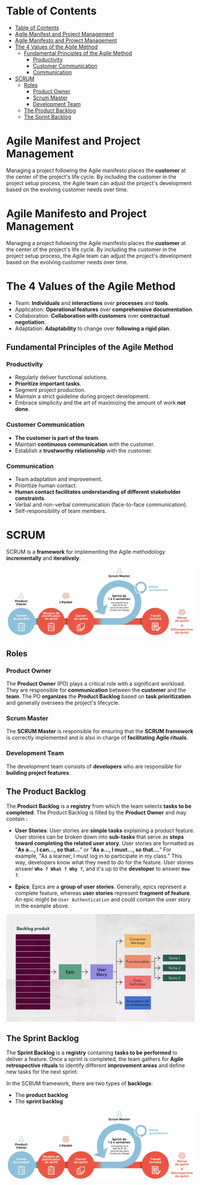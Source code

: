 # Table of Contents

- [Table of Contents](#table-of-contents)
- [Agile Manifest and Project Management](#agile-manifest-and-project-management)
- [Agile Manifesto and Project Management](#agile-manifesto-and-project-management)
- [The 4 Values of the Agile Method](#the-4-values-of-the-agile-method)
  - [Fundamental Principles of the Agile Method](#fundamental-principles-of-the-agile-method)
    - [Productivity](#productivity)
    - [Customer Communication](#customer-communication)
    - [Communication](#communication)
- [SCRUM](#scrum)
  - [Roles](#roles)
    - [Product Owner](#product-owner)
    - [Scrum Master](#scrum-master)
    - [Development Team](#development-team)
  - [The Product Backlog](#the-product-backlog)
  - [The Sprint Backlog](#the-sprint-backlog)

# Agile Manifest and Project Management

Managing a project following the Agile manifesto places the **customer** at the center of the project's life cycle. By including the customer in the project setup process, the Agile team can adjust the project's development based on the evolving customer needs over time.

# Agile Manifesto and Project Management

Managing a project following the Agile manifesto places the **customer** at the center of the project's life cycle. By including the customer in the project setup process, the Agile team can adjust the project's development based on the evolving customer needs over time.

# The 4 Values of the Agile Method

- Team: **Individuals** and **interactions** over **processes** and **tools**.
- Application: **Operational features** over **comprehensive documentation**.
- Collaboration: **Collaboration with customers** over **contractual negotiation**.
- Adaptation: **Adaptability** to change over **following a rigid plan**.

## Fundamental Principles of the Agile Method

### Productivity

- Regularly deliver functional solutions.
- **Prioritize important tasks**.
- Segment project production.
- Maintain a strict guideline during project development.
- Embrace simplicity and the art of maximizing the amount of work **not done**.

### Customer Communication

- **The customer is part of the team**.
- Maintain **continuous communication** with the customer.
- Establish a **trustworthy relationship** with the customer.

### Communication

- Team adaptation and improvement.
- Prioritize human contact.
- **Human contact facilitates understanding of different stakeholder constraints**.
- Verbal and non-verbal communication (face-to-face communication).
- Self-responsibility of team members.

# SCRUM

SCRUM is a **framework** for implementing the Agile methodology **incrementally** and **iteratively**.

![Scrum](assets/scrum_schema.jpeg)

## Roles

### Product Owner

The **Product Owner** (PO) plays a critical role with a significant workload. They are responsible for **communication** between the **customer** and the **team**. The PO **organizes** the **Product Backlog** based on **task prioritization** and generally oversees the project's lifecycle.

### Scrum Master

The **SCRUM Master** is responsible for ensuring that the **SCRUM framework** is correctly implemented and is also in charge of **facilitating Agile rituals**.

### Development Team

The development team consists of **developers** who are responsible for **building project features**.

## The Product Backlog

The **Product Backlog** is a **registry** from which the team selects **tasks to be completed**. The Product Backlog is filled by the **Product Owner** and may contain :

- **User Stories**: User stories are **simple tasks** explaining a product feature. User stories can be broken down into **sub-tasks** that serve as **steps toward completing the related user story**. User stories are formatted as "**As a..., I can..., so that...**" or "**As a..., I must..., so that...**." For example, "As a learner, I must log in to participate in my class." This way, developers know what they need to do for the feature. User stories answer **`Who ? What ? Why ?`**, and it's up to the **developer** to answer **`How ?`**.

- **Epics**: Epics are a **group of user stories**. Generally, epics represent a complete feature, whereas **user stories** represent **fragment of feature**. An epic might be `User Authentication` and could contain the user story in the example above.

![Product Backlog](assets/backlog.png)

## The Sprint Backlog

The **Sprint Backlog** is a **registry** containing **tasks to be performed** to deliver a feature. Once a sprint is completed, the team gathers for **Agile retrospective rituals** to identify different **improvement areas** and define new tasks for the next sprint.

In the SCRUM framework, there are two types of **backlogs**:

- The **product backlog**
- The **sprint backlog**

![SCRUM Cycle](./assets/cycle.jpeg)